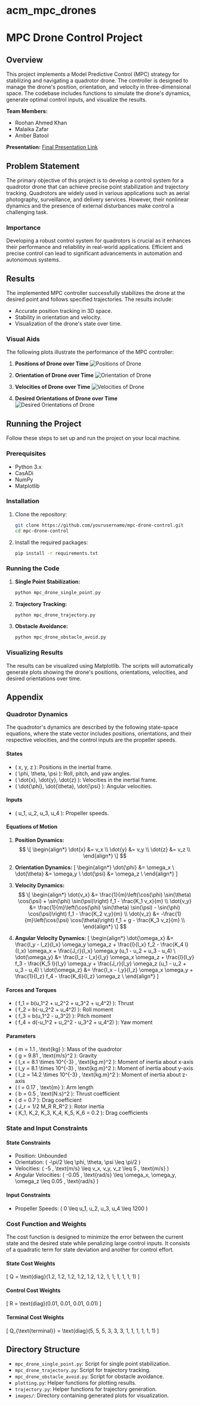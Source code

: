 # acm_mpc_drones
# MPC Drone Control Project

## Overview
This project implements a Model Predictive Control (MPC) strategy for stabilizing and navigating a quadrotor drone. The controller is designed to manage the drone's position, orientation, and velocity in three-dimensional space. The codebase includes functions to simulate the drone's dynamics, generate optimal control inputs, and visualize the results.

**Team Members:**
- Roohan Ahmed Khan
- Malaika Zafar
- Amber Batool


**Presentation:** [Final Presentation Link](https://your-presentation-link.com)

## Problem Statement
The primary objective of this project is to develop a control system for a quadrotor drone that can achieve precise point stabilization and trajectory tracking. Quadrotors are widely used in various applications such as aerial photography, surveillance, and delivery services. However, their nonlinear dynamics and the presence of external disturbances make control a challenging task.

### Importance
Developing a robust control system for quadrotors is crucial as it enhances their performance and reliability in real-world applications. Efficient and precise control can lead to significant advancements in automation and autonomous systems.

## Results
The implemented MPC controller successfully stabilizes the drone at the desired point and follows specified trajectories. The results include:
- Accurate position tracking in 3D space.
- Stability in orientation and velocity.
- Visualization of the drone's state over time.

### Visual Aids
The following plots illustrate the performance of the MPC controller:

1. **Positions of Drone over Time**
   ![Positions of Drone](images/position_plot.png)

2. **Orientation of Drone over Time**
   ![Orientation of Drone](images/orientation_plot.png)

3. **Velocities of Drone over Time**
   ![Velocities of Drone](images/velocity_plot.png)

4. **Desired Orientations of Drone over Time**
   ![Desired Orientations of Drone](images/desired_orientation_plot.png)

## Running the Project
Follow these steps to set up and run the project on your local machine.

### Prerequisites
- Python 3.x
- CasADi
- NumPy
- Matplotlib

### Installation
1. Clone the repository:
    ```bash
    git clone https://github.com/yourusername/mpc-drone-control.git
    cd mpc-drone-control
    ```

2. Install the required packages:
    ```bash
    pip install -r requirements.txt
    ```

### Running the Code
1. **Single Point Stabilization:**
    ```bash
    python mpc_drone_single_point.py
    ```

2. **Trajectory Tracking:**
    ```bash
    python mpc_drone_trajectory.py
    ```

3. **Obstacle Avoidance:**
    ```bash
    python mpc_drone_obstacle_avoid.py
    ```

### Visualizing Results
The results can be visualized using Matplotlib. The scripts will automatically generate plots showing the drone's positions, orientations, velocities, and desired orientations over time.

## Appendix
### Quadrotor Dynamics
The quadrotor's dynamics are described by the following state-space equations, where the state vector includes positions, orientations, and their respective velocities, and the control inputs are the propeller speeds.

#### States

- \( x, y, z \):  Positions in the inertial frame.
- \( \phi, \theta, \psi \): Roll, pitch, and yaw angles.
- \( \dot{x}, \dot{y}, \dot{z} \): Velocities in the inertial frame.
- \( \dot{\phi}, \dot{\theta}, \dot{\psi} \): Angular velocities.

#### Inputs
- \( u_1, u_2, u_3, u_4 \): Propeller speeds.

#### Equations of Motion
1. **Position Dynamics:**
   $$
   \[
   \begin{align*}
   \dot{x} &= v_x \\
   \dot{y} &= v_y \\
   \dot{z} &= v_z \\
   \end{align*}
   \]
   $$

3. **Orientation Dynamics:**
   \[
   \begin{align*}
   \dot{\phi} &= \omega_x \\
   \dot{\theta} &= \omega_y \\
   \dot{\psi} &= \omega_z \\
   \end{align*}
   \]

4. **Velocity Dynamics:**
$$
   \[
   \begin{align*}
   \dot{v_x} &= \frac{1}{m}\left(\cos(\phi) \sin(\theta) \cos(\psi) + \sin(\phi) \sin(\psi)\right) f_1 - \frac{K_1 v_x}{m} \\
   \dot{v_y} &= \frac{1}{m}\left(\cos(\phi) \sin(\theta) \sin(\psi) - \sin(\phi) \cos(\psi)\right) f_1 - \frac{K_2 v_y}{m} \\
   \dot{v_z} &= -\frac{1}{m}\left(\cos(\psi) \cos(\theta)\right) f_1 + g - \frac{K_3 v_z}{m} \\
   \end{align*}
   \]
$$
6. **Angular Velocity Dynamics:**
   \[
   \begin{align*}
   \dot{\omega_x} &= \frac{I_y - I_z}{I_x} \omega_y \omega_z + \frac{l}{I_x} f_2 - \frac{K_4 l}{I_x} \omega_x + \frac{J_r}{I_x} \omega_y (u_1 - u_2 + u_3 - u_4) \\
   \dot{\omega_y} &= \frac{I_z - I_x}{I_y} \omega_x \omega_z + \frac{l}{I_y} f_3 - \frac{K_5 l}{I_y} \omega_y + \frac{J_r}{I_y} \omega_z (u_1 - u_2 + u_3 - u_4) \\
   \dot{\omega_z} &= \frac{I_x - I_y}{I_z} \omega_x \omega_y + \frac{1}{I_z} f_4 - \frac{K_6}{I_z} \omega_z \\
   \end{align*}
   \]

#### Forces and Torques
- \( f_1 = b(u_1^2 + u_2^2 + u_3^2 + u_4^2) \): Thrust
- \( f_2 = b(-u_2^2 + u_4^2) \): Roll moment
- \( f_3 = b(u_1^2 - u_3^2) \): Pitch moment
- \( f_4 = d(-u_1^2 + u_2^2 - u_3^2 + u_4^2) \): Yaw moment

#### Parameters
- \( m = 1.1 \, \text{kg} \): Mass of the quadrotor
- \( g = 9.81 \, \text{m/s}^2 \): Gravity
- \( I_x = 8.1 \times 10^{-3} \, \text{kg.m}^2 \): Moment of inertia about x-axis
- \( I_y = 8.1 \times 10^{-3} \, \text{kg.m}^2 \): Moment of inertia about y-axis
- \( I_z = 14.2 \times 10^{-3} \, \text{kg.m}^2 \): Moment of inertia about z-axis
- \( l = 0.17 \, \text{m} \): Arm length
- \( b = 0.5 \, \text{N.s}^2 \): Thrust coefficient
- \( d = 0.7 \): Drag coefficient
- \( J_r = 1/2 M_R R_R^2 \): Rotor inertia
- \( K_1, K_2, K_3, K_4, K_5, K_6 = 0.2 \): Drag coefficients

### State and Input Constraints
#### State Constraints
- Position: Unbounded
- Orientation: \( -\pi/2 \leq \phi, \theta, \psi \leq \pi/2 \)
- Velocities: \( -5 \, \text{m/s} \leq v_x, v_y, v_z \leq 5 \, \text{m/s} \)
- Angular Velocities: \( -0.05 \, \text{rad/s} \leq \omega_x, \omega_y, \omega_z \leq 0.05 \, \text{rad/s} \)

#### Input Constraints
- Propeller Speeds: \( 0 \leq u_1, u_2, u_3, u_4 \leq 1200 \)

### Cost Function and Weights
The cost function is designed to minimize the error between the current state and the desired state while penalizing large control inputs. It consists of a quadratic term for state deviation and another for control effort.

#### State Cost Weights
\[
Q = \text{diag}(1.2, 1.2, 1.2, 1.2, 1.2, 1.2, 1, 1, 1, 1, 1, 1)
\]

#### Control Cost Weights
\[
R = \text{diag}(0.01, 0.01, 0.01, 0.01)
\]

#### Terminal Cost Weights
\[
Q_{\text{terminal}} = \text{diag}(5, 5, 5, 3, 3, 3, 1, 1, 1, 1, 1, 1)
\]


## Directory Structure
- `mpc_drone_single_point.py`: Script for single point stabilization.
- `mpc_drone_trajectory.py`: Script for trajectory tracking.
- `mpc_drone_obstacle_avoid.py`: Script for obstacle avoidance.
- `plotting.py`: Helper functions for plotting results.
- `trajectory.py`: Helper functions for trajectory generation.
- `images/`: Directory containing generated plots for visualization.


